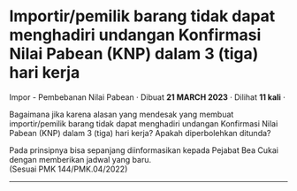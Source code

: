 Importir/pemilik barang tidak dapat menghadiri undangan Konfirmasi Nilai Pabean (KNP) dalam 3 (tiga) hari kerja
===============================================================================================================

Impor - Pembebanan Nilai Pabean · Dibuat **21 MARCH 2023** · Dilihat **11 kali** ·

Bagaimana jika karena alasan yang mendesak yang membuat importir/pemilik barang tidak dapat menghadiri undangan Konfirmasi Nilai Pabean (KNP) dalam 3 (tiga) hari kerja? Apakah diperbolehkan ditunda?  

  

Pada prinsipnya bisa sepanjang diinformasikan kepada Pejabat Bea Cukai dengan memberikan jadwal yang baru.  
(Sesuai PMK 144/PMK.04/2022)  

  
  
  

* * *